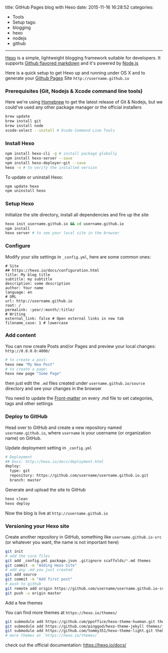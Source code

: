 title: GitHub Pages blog with Hexo
date: 2015-11-16 16:28:52
categories:
- Tools
- Setup
tags:
- blogging
- hexo
- nodejs
- github
---

[Hexo](https://hexo.io/) is a simple, lightweight blogging framework suitable for developers. It supports [Github flavored markdown](https://help.github.com/articles/github-flavored-markdown/) and it's powered by [Node.js](https://github.com/hexojs/hexo)

Here is a quick setup to get Hexo up and running under OS X and to generate your [Github Pages](https://pages.github.com/) Site `http://username.github.io`

### Prerequisites (Git, Nodejs & Xcode command line tools)
Here we're using [Homebrew](http://brew.sh/) to get the latest release of Git & Nodejs, but we could've used any other package manager or the official installers

```sh
brew update
brew install git
brew install node
xcode-select --install # Xcode Command Line Tools
```

### Install Hexo

```sh
npm install hexo-cli -g # install package globally
npm install hexo-server --save
npm install hexo-deployer-git --save
hexo -v # to verify the installed version
```

To update or uninstall Hexo:

```sh
npm update hexo
npm uninstall hexo
```

### Setup Hexo

Initialize the site directory, install all dependencies and fire up the site

```sh
hexo init username.github.io && cd username.github.io
npm install
hexo server # to see your local site in the browser
```

### Configure
Modify your site settings in `_config.yml`, here are some common ones:

```
# Site
## https://hexo.io/docs/configuration.html
title: My blog title
subtitle: my subtitle
description: some description
author: Your name
language: en
# URL
url: http://username.github.io
root: /
permalink: :year/:month/:title/
# Writing
external_link: false # Open external links in new tab
filename_case: 1 # lowercase
```

### Add content

You can now create Posts and/or Pages and preview your local changes: `http://0.0.0.0:4000/`

```sh
# to create a post:
hexo new "My New Post"
# to create a page:
hexo new page "Some Page"
```

then just edit the `.md` files created under `username.github.io/source` directory and see your changes in the browser

You need to update the [Front-matter](https://hexo.io/docs/front-matter.html) on every .md file to set categories, tags and other settings   


### Deploy to GitHub

Head over to GitHub and create a new repository named `username.github.io`, where `username` is your username (or organization name) on GitHub.

Update deployment setting in `_config.yml`

```sh
# Deployment
## Docs: http://hexo.io/docs/deployment.html
deploy:
  type: git
  repository: https://github.com/username/username.github.io.git
  branch: master
```

Generate and upload the site to GitHub

```sh
hexo clean
hexo deploy
```

Now the blog is live at `http://username.github.io`  

### Versioning your Hexo site

Create another repository in GitHub, something like `username.github.io-src` (or whatever you want, the name is not important here)

```sh
git init
# add the core files
git add _config.yml package.json .gitignore scaffolds/*.md themes
git commit -m "Adding Hexo Site"
# add any .md you just created
git add source
git commit -m "Add first post"
# push to github
git remote add origin https://github.com/username/username.github.io-src.git
git push -u origin master
```

Add a few themes

You can find more themes at `https://hexo.io/themes/`

```sh
git submodule add https://github.com/ppoffice/hexo-theme-hueman.git themes/hueman
git submodule add https://github.com/pinggod/hexo-theme-jekyll themes/jekyll
git submodule add https://github.com/tommy351/hexo-theme-light.git themes/light
# more themes at `https://hexo.io/themes/`
```

check out the official documentation: https://hexo.io/docs/
